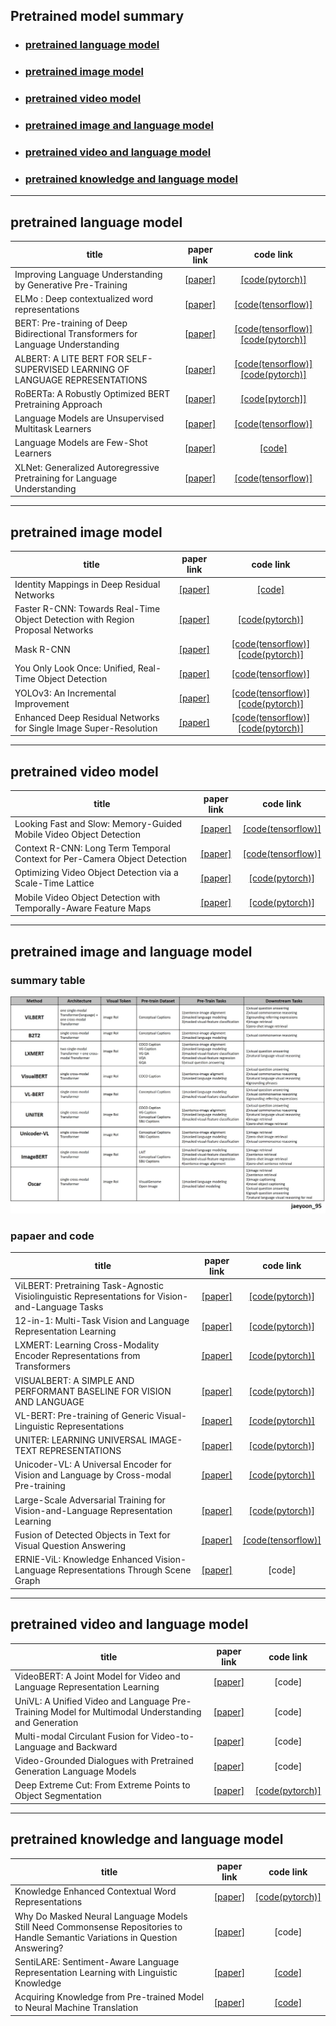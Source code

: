 ## Pretrained model summary   
* ### [pretrained language model](#pretrained-language-model)   
* ### [pretrained image model](#pretrained-image-model)   
* ### [pretrained video model](#pretrained-video-model)   
* ### [pretrained image and language model](#pretrained-image-and-language-model)   
* ### [pretrained video and language model](#pretrained-video-and-language-model)   
* ### [pretrained knowledge and language model](#pretrained-knowledge-and-language-model)   
---
## pretrained language model   
|**title**|**paper link**|**code link**|
|---|:---:|:---:|
|Improving Language Understanding by Generative Pre-Training|[[paper]](https://s3-us-west-2.amazonaws.com/openai-assets/research-covers/language-unsupervised/language_understanding_paper.pdf)|[[code(pytorch)]](https://github.com/huggingface/transformers)|
|ELMo : Deep contextualized word representations|[[paper]](https://arxiv.org/pdf/1802.05365.pdf)|[[code(tensorflow)]](https://github.com/yuanxiaosc/ELMo)|
|BERT: Pre-training of Deep Bidirectional Transformers for Language Understanding|[[paper]](https://arxiv.org/pdf/1810.04805.pdf)|[[code(tensorflow)]](https://github.com/google-research/bert)[[code(pytorch)]](https://github.com/codertimo/BERT-pytorch)|
|ALBERT: A LITE BERT FOR SELF-SUPERVISED LEARNING OF LANGUAGE REPRESENTATIONS|[[paper]](https://arxiv.org/pdf/1909.11942.pdf)|[[code(tensorflow)]](https://github.com/google-research/albert)[[code(pytorch)]](https://github.com/graykode/ALBERT-Pytorch)|
|RoBERTa: A Robustly Optimized BERT Pretraining Approach|[[paper]](https://arxiv.org/pdf/1907.11692.pdf)|[[code[pytorch]]](https://github.com/pytorch/fairseq/tree/master/examples/roberta)|
|Language Models are Unsupervised Multitask Learners|[[paper]](https://d4mucfpksywv.cloudfront.net/better-language-models/language-models.pdf)|[[code(tensorflow)]](https://github.com/openai/gpt-2)|
|Language Models are Few-Shot Learners|[[paper]](https://arxiv.org/pdf/2005.14165.pdf)|[[code]](https://github.com/openai/gpt-3)|
|XLNet: Generalized Autoregressive Pretraining for Language Understanding|[[paper]](https://arxiv.org/pdf/1906.08237.pdf)|[[code(tensorflow)]](https://github.com/zihangdai/xlnet)|
---
## pretrained image model   
|**title**|**paper link**|**code link**|
|---|:---:|:---:|
|Identity Mappings in Deep Residual Networks|[[paper]](https://arxiv.org/pdf/1603.05027.pdf)|[[code]](https://github.com/KaimingHe/resnet-1k-layers)|
|Faster R-CNN: Towards Real-Time Object Detection with Region Proposal Networks|[[paper]](https://arxiv.org/pdf/1506.01497.pdf)|[[code(pytorch)]](https://github.com/longcw/faster_rcnn_pytorch)|
|Mask R-CNN|[[paper]](https://arxiv.org/pdf/1703.06870.pdf)|[[code(tensorflow)]](https://github.com/matterport/Mask_RCNN)[[code(pytorch)]](https://github.com/facebookresearch/maskrcnn-benchmark)|
|You Only Look Once: Unified, Real-Time Object Detection|[[paper]](https://arxiv.org/pdf/1506.02640.pdf)|[[code(tensorflow)]](https://github.com/gliese581gg/YOLO_tensorflow)|
|YOLOv3: An Incremental Improvement|[[paper]](https://pjreddie.com/media/files/papers/YOLOv3.pdf)|[[code(tensorflow)]](https://github.com/YunYang1994/tensorflow-yolov3)[[code(pytorch)]](https://github.com/ultralytics/yolov3)|   
|Enhanced Deep Residual Networks for Single Image Super-Resolution|[[paper]](https://arxiv.org/pdf/1707.02921.pdf)|[[code(tensorflow)]](https://github.com/YunYang1994/tensorflow-yolov3)[[code(pytorch)]](https://github.com/ultralytics/yolov3)|  

---   
## pretrained video model   
|**title**|**paper link**|**code link**|
|---|:---:|:---:|
|Looking Fast and Slow: Memory-Guided Mobile Video Object Detection|[[paper]](https://arxiv.org/pdf/1903.10172v1.pdf)|[[code(tensorflow)]](https://github.com/tensorflow/models)|
|Context R-CNN: Long Term Temporal Context for Per-Camera Object Detection|[[paper]](https://arxiv.org/pdf/1912.03538v3.pdf)|[[code(tensorflow)]](https://github.com/tensorflow/models)|
|Optimizing Video Object Detection via a Scale-Time Lattice|[[paper]](https://arxiv.org/pdf/1804.05472v1.pdf)|[[code(pytorch)]](https://github.com/guanfuchen/video_obj)|
|Mobile Video Object Detection with Temporally-Aware Feature Maps|[[paper]](https://arxiv.org/pdf/1711.06368v2.pdf)|[[code(pytorch)]](https://github.com/thstkdgus35/EDSR-PyTorch)|

---   
## pretrained image and language model   
### summary table   
![image](summary.jpg)   

### papaer and code
|**title**|**paper link**|**code link**|
|---|:---:|:---:|
|ViLBERT: Pretraining Task-Agnostic Visiolinguistic Representations for Vision-and-Language Tasks|[[paper]](https://arxiv.org/pdf/1908.02265.pdf)|[[code(pytorch)]](https://github.com/jiasenlu/vilbert_beta)|
|12-in-1: Multi-Task Vision and Language Representation Learning|[[paper]](https://arxiv.org/pdf/1912.02315.pdf)|[[code(pytorch)]](https://github.com/facebookresearch/vilbert-multi-task)|
|LXMERT: Learning Cross-Modality Encoder Representations from Transformers|[[paper]](https://arxiv.org/pdf/1908.07490.pdf)|[[code(pytorch)]](https://github.com/airsplay/lxmert)|
|VISUALBERT: A SIMPLE AND PERFORMANT BASELINE FOR VISION AND LANGUAGE|[[paper]](https://arxiv.org/pdf/1908.03557.pdf)|[[code(pytorch)]](https://github.com/uclanlp/visualbert)|
|VL-BERT: Pre-training of Generic Visual-Linguistic Representations|[[paper]](https://arxiv.org/pdf/1908.08530.pdf)|[[code(pytorch)]](https://github.com/jackroos/VL-BERT)|
|UNITER: LEARNING UNIVERSAL IMAGE-TEXT REPRESENTATIONS|[[paper]](https://arxiv.org/pdf/1909.11740.pdf)|[[code(pytorch)]](https://github.com/ChenRocks/UNITER)|
|Unicoder-VL: A Universal Encoder for Vision and Language by Cross-modal Pre-training|[[paper]](https://arxiv.org/pdf/1908.06066.pdf)|[[code(pytorch)]](https://github.com/microsoft/Unicoder)|
|Large-Scale Adversarial Training for Vision-and-Language Representation Learning|[[paper]](https://arxiv.org/pdf/2006.06195.pdf)|[[code(pytorch)]](https://github.com/zhegan27/VILLA)|
|Fusion of Detected Objects in Text for Visual Question Answering|[[paper]](https://arxiv.org/pdf/1908.05054.pdf)|[[code(tensorflow)]](https://github.com/google-research/language/tree/master/language/question_answering/b2t2)|
|ERNIE-ViL: Knowledge Enhanced Vision-Language Representations Through Scene Graph|[[paper]](https://arxiv.org/pdf/2006.16934.pdf)|[code]|

---
## pretrained video and language model   
|**title**|**paper link**|**code link**|
|---|:---:|:---:|
|VideoBERT: A Joint Model for Video and Language Representation Learning|[[paper]](https://arxiv.org/pdf/1904.01766.pdf)|[code]|
|UniVL: A Unified Video and Language Pre-Training Model for Multimodal Understanding and Generation|[[paper]](https://arxiv.org/pdf/2002.06353.pdf)|[code]|
|Multi-modal Circulant Fusion for Video-to-Language and Backward|[[paper]](https://www.ijcai.org/Proceedings/2018/0143.pdf)|[code]|
|Video-Grounded Dialogues with Pretrained Generation Language Models|[[paper]](https://arxiv.org/pdf/2006.15319.pdf)|[code]|
|Deep Extreme Cut: From Extreme Points to Object Segmentation|[[paper]](https://arxiv.org/pdf/1711.09081)|[[code(pytorch)]](https://github.com/scaelles/DEXTR-PyTorch)|

---
## pretrained knowledge and language model   
|**title**|**paper link**|**code link**|
|---|:---:|:---:|
|Knowledge Enhanced Contextual Word Representations|[[paper]](https://arxiv.org/pdf/1909.04164.pdf)|[[code(pytorch)]](https://github.com/allenai/kb)|
|Why Do Masked Neural Language Models Still Need Commonsense Repositories to Handle Semantic Variations in Question Answering? |[[paper]](https://arxiv.org/pdf/1911.03024.pdf)|[code]|
|SentiLARE: Sentiment-Aware Language Representation Learning with Linguistic Knowledge|[[paper]](https://www.aclweb.org/anthology/2020.emnlp-main.567.pdf)|[[code]](https://github.com/thu-coai/SentiLARE/issues)|
|Acquiring Knowledge from Pre-trained Model to Neural Machine Translation|[[paper]](https://arxiv.org/pdf/1912.01774.pdf)|[[code]](https://github.com/wengrx/APT-NMT)|
